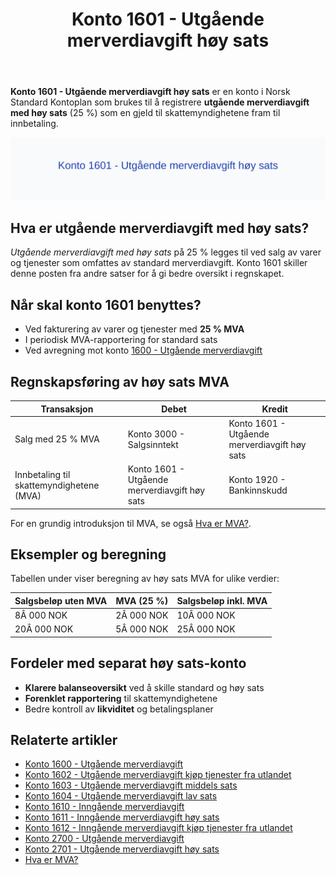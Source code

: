 ﻿---
title: "Konto 1601 - Utgående merverdiavgift høy sats"
meta_title: "1601-utgaende-merverdiavgift-hoy-sats"
meta_description: '**Konto 1601 - Utgående merverdiavgift høy sats** er en konto i Norsk Standard Kontoplan som brukes til å registrere **utgående merverdiavgift med høy sats...'
slug: 1601-utgaende-merverdiavgift-hoy-sats
type: blog
layout: pages/single
---

**Konto 1601 - Utgående merverdiavgift høy sats** er en konto i Norsk Standard Kontoplan som brukes til å registrere **utgående merverdiavgift med høy sats** (25 %) som en gjeld til skattemyndighetene fram til innbetaling.

![Illustrasjon av konto 1601 Utgående merverdiavgift høy sats](1601-utgaende-merverdiavgift-hoy-sats-image.svg)

## Hva er utgående merverdiavgift med høy sats?

*Utgående merverdiavgift med høy sats* på 25 % legges til ved salg av varer og tjenester som omfattes av standard merverdiavgift. Konto 1601 skiller denne posten fra andre satser for å gi bedre oversikt i regnskapet.

## Når skal konto 1601 benyttes?

* Ved fakturering av varer og tjenester med **25 % MVA**
* I periodisk MVA-rapportering for standard sats
* Ved avregning mot konto [1600 - Utgående merverdiavgift](/blogs/kontoplan/1600-utgaende-merverdiavgift "Konto 1600 - Utgående merverdiavgift")

## Regnskapsføring av høy sats MVA

| Transaksjon                                | Debet                                            | Kredit                                      |
|--------------------------------------------|--------------------------------------------------|----------------------------------------------|
| Salg med 25 % MVA                          | Konto 3000 - Salgsinntekt                         | Konto 1601 - Utgående merverdiavgift høy sats |
| Innbetaling til skattemyndighetene (MVA)   | Konto 1601 - Utgående merverdiavgift høy sats     | Konto 1920 - Bankinnskudd                    |

For en grundig introduksjon til MVA, se også [Hva er MVA?](/blogs/regnskap/hva-er-moms-mva "Hva er MVA? MVA-regnskapsføring og merverdiavgift").

## Eksempler og beregning

Tabellen under viser beregning av høy sats MVA for ulike verdier:

| Salgsbeløp uten MVA | MVA (25 %) | Salgsbeløp inkl. MVA |
|---------------------|------------|----------------------|
| 8Â 000 NOK           | 2Â 000 NOK  | 10Â 000 NOK           |
| 20Â 000 NOK          | 5Â 000 NOK  | 25Â 000 NOK           |

## Fordeler med separat høy sats-konto

* **Klarere balanseoversikt** ved å skille standard og høy sats
* **Forenklet rapportering** til skattemyndighetene
* Bedre kontroll av **likviditet** og betalingsplaner

## Relaterte artikler

* [Konto 1600 - Utgående merverdiavgift](/blogs/kontoplan/1600-utgaende-merverdiavgift "Konto 1600 - Utgående merverdiavgift")
* [Konto 1602 - Utgående merverdiavgift kjøp tjenester fra utlandet](/blogs/kontoplan/1602-utgaende-merverdiavgift-kjop-tjen-fra-utlandet "Konto 1602 - Utgående merverdiavgift kjøp tjenester fra utlandet")
* [Konto 1603 - Utgående merverdiavgift middels sats](/blogs/kontoplan/1603-utgaende-merverdiavgift-middels-sats "Konto 1603 - Utgående merverdiavgift middels sats")
* [Konto 1604 - Utgående merverdiavgift lav sats](/blogs/kontoplan/1604-utgaende-merverdiavgift-lav-sats "Konto 1604 - Utgående merverdiavgift lav sats")
* [Konto 1610 - Inngående merverdiavgift](/blogs/kontoplan/1610-inngaaende-merverdiavgift "Konto 1610 - Inngående merverdiavgift")
* [Konto 1611 - Inngående merverdiavgift høy sats](/blogs/kontoplan/1611-inngaaende-merverdiavgift-hoy-sats "Konto 1611 - Inngående merverdiavgift høy sats")
* [Konto 1612 - Inngående merverdiavgift kjøp tjenester fra utlandet](/blogs/kontoplan/1612-inngaaende-merverdiavgift-kjop-tjen-fra-utlandet "Konto 1612 - Inngående merverdiavgift kjøp tjenester fra utlandet")
* [Konto 2700 - Utgående merverdiavgift](/blogs/kontoplan/2700-utgaende-merverdiavgift "Konto 2700 - Utgående merverdiavgift")
* [Konto 2701 - Utgående merverdiavgift høy sats](/blogs/kontoplan/2701-utgaende-merverdiavgift-hoy-sats "Konto 2701 - Utgående merverdiavgift høy sats")
* [Hva er MVA?](/blogs/regnskap/hva-er-moms-mva "Hva er MVA? MVA-regnskapsføring og merverdiavgift")






